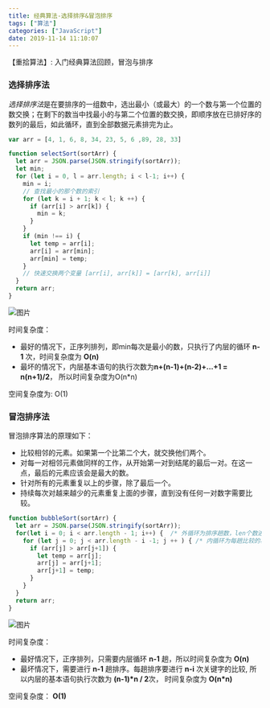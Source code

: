 ```yaml
---
title: 经典算法-选择排序&冒泡排序
tags: ["算法"]
categories: ["JavaScript"]
date: 2019-11-14 11:10:07
---
```

【重拾算法】: 入门经典算法回顾，冒泡与排序
<!-- more -->

### 选择排序法

*选择排序法*是在要排序的一组数中，选出最小（或最大）的一个数与第一个位置的数交换；在剩下的数当中找最小的与第二个位置的数交换，即顺序放在已排好序的数列的最后，如此循环，直到全部数据元素排完为止。
```js
var arr = [4, 1, 6, 8, 34, 23, 5, 6 ,89, 28, 33]
```
```js
function selectSort(sortArr) {
  let arr = JSON.parse(JSON.stringify(sortArr));
  let min;
  for (let i = 0, l = arr.length; i < l-1; i++) {
    min = i;
    // 查找最小的那个数的索引
    for (let k = i + 1; k < l; k ++) {
      if (arr[i] > arr[k]) {
        min = k;
      }
    }
    if (min !== i) {
      let temp = arr[i];
      arr[i] = arr[min];
      arr[min] = temp;
    }
    // 快速交换两个变量 [arr[i], arr[k]] = [arr[k], arr[i]] 
  }
  return arr;
}
```
![图片](/public_s/images/arithmetic/select.gif)

时间复杂度： 
- 最好的情况下，正序列排列，即min每次是最小的数，只执行了内层的循环 **n-1** 次，时间复杂度为 **O(n)**
- 最坏的情况下，内层基本语句的执行次数为**n+(n-1)+(n-2)+…+1 = n(n+1)/2**， 所以时间复杂度为O(n*n)

空间复杂度为: O(1)

### 冒泡排序法

冒泡排序算法的原理如下：

- 比较相邻的元素。如果第一个比第二个大，就交换他们两个。
- 对每一对相邻元素做同样的工作，从开始第一对到结尾的最后一对。在这一点，最后的元素应该会是最大的数。
- 针对所有的元素重复以上的步骤，除了最后一个。
- 持续每次对越来越少的元素重复上面的步骤，直到没有任何一对数字需要比较。
```js
function bubbleSort(sortArr) {
  let arr = JSON.parse(JSON.stringify(sortArr));
  for(let i = 0; i < arr.length - 1; i++) {  /* 外循环为排序趟数，len个数进行len-1趟 */
    for (let j = 0; j < arr.length - i -1; j ++ ) { /* 内循环为每趟比较的次数，第i趟比较len-i次 */
      if (arr[j] > arr[j+1]) {
        let temp = arr[j];
        arr[j] = arr[j+1];
        arr[j+1] = temp;
      }
    }
  }
  return arr;
}
```
![图片](/public_s/images/arithmetic/bubble.gif)

时间复杂度： 
- 最好情况下，正序排列，只需要内层循环 **n-1** 趟，所以时间复杂度为 **O(n)**
- 最坏情况下，需要进行 **n-1** 趟排序。每趟排序要进行 **n-i** 次关键字的比较, 所以内层的基本语句执行次数为 **(n-1)*n / 2**次， 时间复杂度为 **O(n\*n)**

空间复杂度：
**O(1)**
